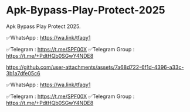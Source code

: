 # Apk-Bypass-Play-Protect-2025
Apk Bypass Play Protect 2025.

✅WhatsApp : https://wa.link/tfaqy1

✅Telegram : https://t.me/SPF00X
✅Telegram Group : https://t.me/+PdtHQb0SGwY4NDE8
 


https://github.com/user-attachments/assets/7a68d722-6f1d-4396-a33c-3b1a7dfe05c6


✅WhatsApp : https://wa.link/tfaqy1

✅Telegram : https://t.me/SPF00X
✅Telegram Group : https://t.me/+PdtHQb0SGwY4NDE8



